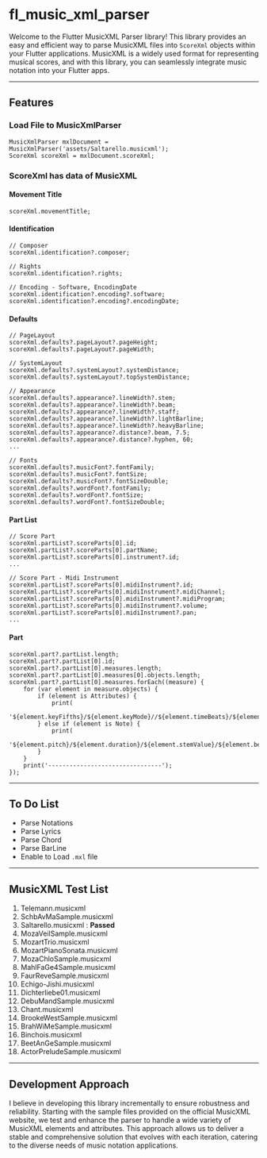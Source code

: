 # fl_music_xml_parser

Welcome to the Flutter MusicXML Parser library! This library provides an easy and efficient way to parse MusicXML files into `ScoreXml` objects within your Flutter applications. MusicXML is a widely used format for representing musical scores, and with this library, you can seamlessly integrate music notation into your Flutter apps.

---

## Features

### Load File to MusicXmlParser

```
MusicXmlParser mxlDocument = MusicXmlParser('assets/Saltarello.musicxml');
ScoreXml scoreXml = mxlDocument.scoreXml;
```

### ScoreXml has data of MusicXML

#### Movement Title

```
scoreXml.movementTitle;
```

#### Identification

```
// Composer
scoreXml.identification?.composer;

// Rights
scoreXml.identification?.rights;

// Encoding - Software, EncodingDate
scoreXml.identification?.encoding?.software;
scoreXml.identification?.encoding?.encodingDate;
```

#### Defaults

```
// PageLayout
scoreXml.defaults?.pageLayout?.pageHeight;
scoreXml.defaults?.pageLayout?.pageWidth;

// SystemLayout
scoreXml.defaults?.systemLayout?.systemDistance;
scoreXml.defaults?.systemLayout?.topSystemDistance;

// Appearance
scoreXml.defaults?.appearance?.lineWidth?.stem;
scoreXml.defaults?.appearance?.lineWidth?.beam;
scoreXml.defaults?.appearance?.lineWidth?.staff;
scoreXml.defaults?.appearance?.lineWidth?.lightBarline;
scoreXml.defaults?.appearance?.lineWidth?.heavyBarline;
scoreXml.defaults?.appearance?.distance?.beam, 7.5;
scoreXml.defaults?.appearance?.distance?.hyphen, 60;
...

// Fonts
scoreXml.defaults?.musicFont?.fontFamily;
scoreXml.defaults?.musicFont?.fontSize;
scoreXml.defaults?.musicFont?.fontSizeDouble;
scoreXml.defaults?.wordFont?.fontFamily;
scoreXml.defaults?.wordFont?.fontSize;
scoreXml.defaults?.wordFont?.fontSizeDouble;
```

#### Part List

```
// Score Part
scoreXml.partList?.scoreParts[0].id;
scoreXml.partList?.scoreParts[0].partName;
scoreXml.partList?.scoreParts[0].instrument?.id;
...

// Score Part - Midi Instrument
scoreXml.partList?.scoreParts[0].midiInstrument?.id;
scoreXml.partList?.scoreParts[0].midiInstrument?.midiChannel;
scoreXml.partList?.scoreParts[0].midiInstrument?.midiProgram;
scoreXml.partList?.scoreParts[0].midiInstrument?.volume;
scoreXml.partList?.scoreParts[0].midiInstrument?.pan;
...
```

#### Part

```
scoreXml.part?.partList.length;
scoreXml.part?.partList[0].id;
scoreXml.part?.partList[0].measures.length;
scoreXml.part?.partList[0].measures[0].objects.length;
scoreXml.part?.partList[0].measures.forEach((measure) {
    for (var element in measure.objects) {
        if (element is Attributes) {
            print(
                '${element.keyFifths}/${element.keyMode}//${element.timeBeats}/${element.timeBeatType}//${element.clefSign}/${element.clefLine}');
        } else if (element is Note) {
            print(
                '${element.pitch}/${element.duration}/${element.stemValue}/${element.beamValue}');
        }
    }
    print('--------------------------------');
});
```

---

## To Do List

- Parse Notations
- Parse Lyrics
- Parse Chord
- Parse BarLine
- Enable to Load `.mxl` file

---

## MusicXML Test List

1. Telemann.musicxml
2. SchbAvMaSample.musicxml
3. Saltarello.musicxml : **Passed**
4. MozaVeilSample.musicxml
5. MozartTrio.musicxml
6. MozartPianoSonata.musicxml
7. MozaChloSample.musicxml
8. MahlFaGe4Sample.musicxml
9. FaurReveSample.musicxml
10. Echigo-Jishi.musicxml
11. Dichterliebe01.musicxml
12. DebuMandSample.musicxml
13. Chant.musicxml
14. BrookeWestSample.musicxml
15. BrahWiMeSample.musicxml
16. Binchois.musicxml
17. BeetAnGeSample.musicxml
18. ActorPreludeSample.musicxml

---

## Development Approach

I believe in developing this library incrementally to ensure robustness and reliability. Starting with the sample files provided on the official MusicXML website, we test and enhance the parser to handle a wide variety of MusicXML elements and attributes. This approach allows us to deliver a stable and comprehensive solution that evolves with each iteration, catering to the diverse needs of music notation applications.
